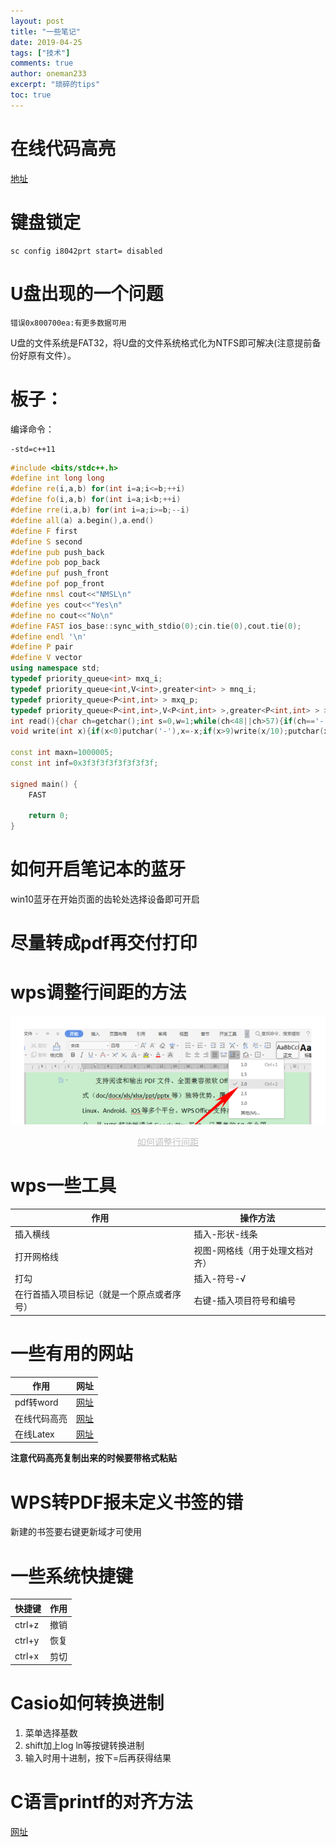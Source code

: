 ```yaml
---
layout: post
title: "一些笔记"
date: 2019-04-25
tags: ["技术"]
comments: true
author: oneman233
excerpt: "琐碎的tips"
toc: true
---
```


# 在线代码高亮

[地址](http://www.planetb.ca/syntax-highlight-word)

# 键盘锁定
    
    sc config i8042prt start= disabled

# U盘出现的一个问题

    错误0x800700ea:有更多数据可用

U盘的文件系统是FAT32，将U盘的文件系统格式化为NTFS即可解决(注意提前备份好原有文件）。

# 板子：

编译命令：

```
-std=c++11
```

```c++
#include <bits/stdc++.h>
#define int long long
#define re(i,a,b) for(int i=a;i<=b;++i)
#define fo(i,a,b) for(int i=a;i<b;++i)
#define rre(i,a,b) for(int i=a;i>=b;--i)
#define all(a) a.begin(),a.end()
#define F first
#define S second
#define pub push_back
#define pob pop_back
#define puf push_front
#define pof pop_front
#define nmsl cout<<"NMSL\n"
#define yes cout<<"Yes\n"
#define no cout<<"No\n"
#define FAST ios_base::sync_with_stdio(0);cin.tie(0),cout.tie(0);
#define endl '\n'
#define P pair
#define V vector
using namespace std;
typedef priority_queue<int> mxq_i;
typedef priority_queue<int,V<int>,greater<int> > mnq_i;
typedef priority_queue<P<int,int> > mxq_p;
typedef priority_queue<P<int,int>,V<P<int,int> >,greater<P<int,int> > > mnq_p;
int read(){char ch=getchar();int s=0,w=1;while(ch<48||ch>57){if(ch=='-')w=-1;ch=getchar();}while(ch>=48&&ch<=57){s=(s<<1)+(s<<3)+ch-48;ch=getchar();}return s*w;}
void write(int x){if(x<0)putchar('-'),x=-x;if(x>9)write(x/10);putchar(x%10+48);}

const int maxn=1000005;
const int inf=0x3f3f3f3f3f3f3f3f;

signed main() {
    FAST

    return 0;
}
```

# 如何开启笔记本的蓝牙

win10蓝牙在开始页面的齿轮处选择设备即可开启

# 尽量转成pdf再交付打印

# wps调整行间距的方法

<div align=center>
    <img src="../images/2019-04-25-YiXieBiJi-1.png"/>
    <p style="font-size:14px;color:#C0C0C0;text-decoration:underline">
        如何调整行间距
    </p>
</div>

# wps一些工具

| 作用 | 操作方法 |
|----|----|
|插入横线|插入-形状-线条|
|打开网格线|视图-网格线（用于处理文档对齐）|
|打勾|插入-符号-√|
|在行首插入项目标记（就是一个原点或者序号）|右键-插入项目符号和编号|

# 一些有用的网站

|作用|网址|
|----|----|
|pdf转word| [网址](https://smallpdf.com/cn/pdf-to-word) |
|在线代码高亮| [网址](http://www.planetb.ca/syntax-highlight-word) |
|在线Latex| [网址](https://zh.numberempire.com/latexequationeditor.php) |

**注意代码高亮复制出来的时候要带格式粘贴**

# WPS转PDF报未定义书签的错

新建的书签要右键更新域才可使用

# 一些系统快捷键

| 快捷键 | 作用 |
| ---- | ---- |
| ctrl+z | 撤销 |
| ctrl+y | 恢复 |
| ctrl+x | 剪切 |

# Casio如何转换进制

1. 菜单选择基数
2. shift加上log ln等按键转换进制
3. 输入时用十进制，按下=后再获得结果

# C语言printf的对齐方法

[网址](https://blog.csdn.net/abcdu1/article/details/74926375/)